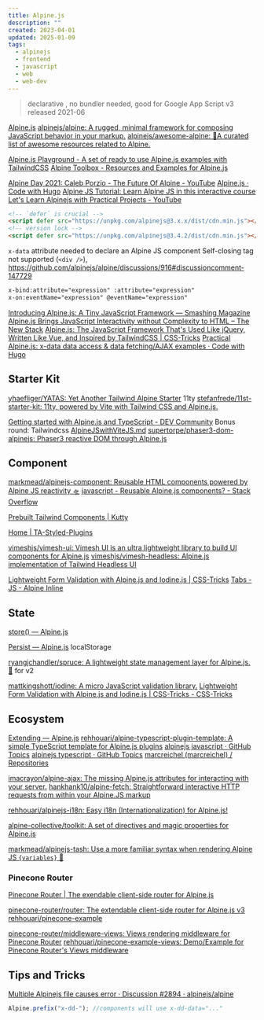 ```yaml
---
title: Alpine.js
description: ""
created: 2023-04-01
updated: 2025-01-09
tags:
  - alpinejs
  - frontend
  - javascript
  - web
  - web-dev
---
```


> declarative , no bundler needed, good for Google App Script
> v3 released 2021-06

[Alpine.js](https://alpinejs.dev)
[alpinejs/alpine: A rugged, minimal framework for composing JavaScript behavior in your markup.](https://github.com/alpinejs/alpine)
[alpinejs/awesome-alpine: 🚀A curated list of awesome resources related to Alpine.](https://github.com/alpinejs/awesome-alpine)

[Alpine.js Playground - A set of ready to use Alpine.js examples with TailwindCSS](https://alpinejs.codewithhugo.com/)
[Alpine Toolbox - Resources and Examples for Alpine.js](https://www.alpinetoolbox.com/)

[Alpine Day 2021: Caleb Porzio - The Future Of Alpine - YouTube](https://www.youtube.com/watch?v=WixS4JXMwIQ)
[Alpine.js · Code with Hugo](https://codewithhugo.com/tags/alpinejs/)
[Alpine JS Tutorial: Learn Alpine JS in this interactive course](https://scrimba.com/learn/alpinejs)
[Let's Learn Alpinejs with Practical Projects - YouTube](https://www.youtube.com/playlist?list=PLB4AdipoHpxYxE4vGj5Vb3_rwV99LEN8r)

```html
<!-- `defer` is crucial -->
<script defer src="https://unpkg.com/alpinejs@3.x.x/dist/cdn.min.js"></script>
<!-- version lock -->
<script defer src="https://unpkg.com/alpinejs@3.4.2/dist/cdn.min.js"></script>
```

`x-data` attribute needed to declare an Alpine JS component
Self-closing tag not supported (`<div />`), <https://github.com/alpinejs/alpine/discussions/916#discussioncomment-147729>

```html
x-bind:attribute="expression" :attribute="expression"
x-on:eventName="expression" @eventName="expression"
```

[Introducing Alpine.js: A Tiny JavaScript Framework — Smashing Magazine](https://www.smashingmagazine.com/2020/03/introduction-alpinejs-javascript-framework/)
[Alpine.js Brings JavaScript Interactivity without Complexity to HTML – The New Stack](https://thenewstack.io/alpine-js-brings-javascript-interactivity-without-complexity-to-html/)
[Alpine.js: The JavaScript Framework That's Used Like jQuery, Written Like Vue, and Inspired by TailwindCSS | CSS-Tricks](https://css-tricks.com/alpine-js-the-javascript-framework-thats-used-like-jquery-written-like-vue-and-inspired-by-tailwindcss/)
[Practical Alpine.js: x-data data access & data fetching/AJAX examples · Code with Hugo](https://codewithhugo.com/alpinejs-x-data-fetching/)

## Starter Kit

[yhaefliger/YATAS: Yet Another Tailwind Alpine Starter](https://github.com/yhaefliger/YATAS) 11ty
[stefanfrede/11st-starter-kit: 11ty, powered by Vite with Tailwind CSS and Alpine.js.](https://github.com/stefanfrede/11st-starter-kit)

[Getting started with Alpine.js and TypeScript - DEV Community](https://dev.to/wtho/get-started-with-alpinejs-and-typescript-4dgf) Bonus round: Tailwindcss
[AlpineJSwithViteJS.md](https://gist.github.com/avermeulen/6790ffc7c86c464143ff79a3b57068ed)
[supertorpe/phaser3-dom-alpinejs: Phaser3 reactive DOM through Alpine.js](https://github.com/supertorpe/phaser3-dom-alpinejs)

## Component

[markmead/alpinejs-component: Reusable HTML components powered by Alpine JS reactivity 🛸](https://github.com/markmead/alpinejs-component)
[javascript - Reusable Alpine.js components? - Stack Overflow](https://stackoverflow.com/questions/65710987/reusable-alpine-js-components)

[Prebuilt Tailwind Components | Kutty](https://kutty.netlify.app/)

[Home | TA-Styled-Plugins](https://ta-styled-plugins.com/)

[vimeshjs/vimesh-ui: Vimesh UI is an ultra lightweight library to build UI components for Alpine.js](https://github.com/vimeshjs/vimesh-ui)
[vimeshjs/vimesh-headless: Alpine.js implementation of Tailwind Headless UI](https://github.com/vimeshjs/vimesh-headless)

[Lightweight Form Validation with Alpine.js and Iodine.js | CSS-Tricks](https://css-tricks.com/lightweight-form-validation-with-alpine-js-and-iodine-js/)
[Tabs - JS - Alpine Inline](https://epsi-rns.gitlab.io/frontend/2020/11/09/tabs-js-alpine-inline/)

## State

[store() — Alpine.js](https://alpinejs.dev/globals/alpine-store)

[Persist — Alpine.js](https://alpinejs.dev/plugins/persist) localStorage

[ryangjchandler/spruce: A lightweight state management layer for Alpine.js. 🌲](https://github.com/ryangjchandler/spruce) for v2

[mattkingshott/iodine: A micro JavaScript validation library.](https://github.com/mattkingshott/iodine)
[Lightweight Form Validation with Alpine.js and Iodine.js | CSS-Tricks - CSS-Tricks](https://css-tricks.com/lightweight-form-validation-with-alpine-js-and-iodine-js/)

## Ecosystem

[Extending — Alpine.js](https://alpinejs.dev/advanced/extending)
[rehhouari/alpine-typescript-plugin-template: A simple TypeScript template for Alpine.js plugins](https://github.com/rehhouari/alpine-typescript-plugin-template)
[alpinejs javascript · GitHub Topics](https://github.com/topics/alpinejs?l=javascript)
[alpinejs typescript · GitHub Topics](https://github.com/topics/alpinejs?l=typescript)
[marcreichel (marcreichel) / Repositories](https://github.com/marcreichel?tab=repositories&q=alpine-&type=source&language=&sort=)

[imacrayon/alpine-ajax: The missing Alpine.js attributes for interacting with your server.](https://github.com/imacrayon/alpine-ajax)
[hankhank10/alpine-fetch: Straightforward interactive HTTP requests from within your Alpine.JS markup](https://github.com/hankhank10/alpine-fetch)

[rehhouari/alpinejs-i18n: Easy i18n (Internationalization) for Alpine.js!](https://github.com/rehhouari/alpinejs-i18n)

[alpine-collective/toolkit: A set of directives and magic properties for Alpine.js](https://github.com/alpine-collective/toolkit)

[markmead/alpinejs-tash: Use a more familiar syntax when rendering Alpine JS `{variables}` 🚀](https://github.com/markmead/alpinejs-tash)

### Pinecone Router

[Pinecone Router | The exendable client-side router for Alpine.js](https://pinecone-router.github.io/router/)

[pinecone-router/router: The extendable client-side router for Alpine.js v3](https://github.com/pinecone-router/router)
[rehhouari/pinecone-example](https://github.com/rehhouari/pinecone-example)

[pinecone-router/middleware-views: Views rendering middleware for Pinecone Router](https://github.com/pinecone-router/middleware-views)
[rehhouari/pinecone-example-views: Demo/Example for Pinecone Router's Views middleware](https://github.com/rehhouari/pinecone-example-views)

## Tips and Tricks

[Multiple Alpinejs file causes error · Discussion #2894 · alpinejs/alpine](https://github.com/alpinejs/alpine/discussions/2894)

```js
Alpine.prefix("x-dd-"); //components will use x-dd-data="..."
```
